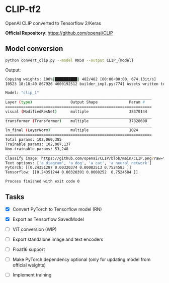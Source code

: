 # CLIP-tf2
OpenAI CLIP converted to Tensorflow 2/Keras

__Official Repository__: https://github.com/openai/CLIP

## Model conversion
```sh
python convert_clip.py --model RN50 --output CLIP_{model}
```
Output: 
```sh
Copying weights: 100%|██████████| 482/482 [00:00<00:00, 674.13it/s]
I0523 18:18:40.867926 4600192512 builder_impl.py:774] Assets written to: CLIP_RN50/assets

Model: "clip_1"
_________________________________________________________________
Layer (type)                 Output Shape              Param #   
=================================================================
visual (ModifiedResNet)      multiple                  38370144  
_________________________________________________________________
transformer (Transformer)    multiple                  37828608  
_________________________________________________________________
ln_final (LayerNorm)         multiple                  1024      
=================================================================
Total params: 102,060,385
Trainable params: 102,007,137
Non-trainable params: 53,248
_________________________________________________________________
Classify image: https://github.com/openai/CLIP/blob/main/CLIP.png?raw=true
Text options: ['a diagram', 'a dog', 'a cat', 'a neural network']
Pytorch: [[0.24351287 0.00320374 0.00082513 0.7524583 ]]
Tensorflow: [[0.24351244 0.00320391 0.0008252  0.7524584 ]]

Process finished with exit code 0
```

## Tasks
- [x] Convert PyTorch to Tensorflow model (RN)
- [x] Export as Tensorflow SavedModel
- [ ] ViT conversion (WIP)
- [ ] Export standalone image and text encoders
- [ ] Float16 support
- [ ] Make PyTorch dependency optional (only for updating model from official weights)
- [ ] Implement training


